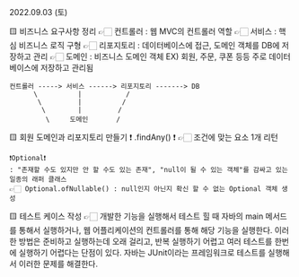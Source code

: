 2022.09.03 (토)

🟨 비즈니스 요구사항 정리
    👉🏻 컨트롤러 : 웹 MVC의 컨트롤러 역할
    👉🏻 서비스 : 핵심 비즈니스 로직 구형
    👉🏻 리포지토리 : 데이터베이스에 접근, 도메인 객체를 DB에 저장하고 관리
    👉🏻 도메인 : 비즈니스 도메인 객체
        EX) 회원, 주문, 쿠폰 등등 주로 데이터베이스에 저장하고 관리됨

    컨트롤러 -----> 서비스 ------> 리포지토리 -------> DB
          \          |           /
           \         |          /
            \        |         /
             \     도메인       /


🟨 회원 도메인과 리포지토리 만들기
    ❗ ️.findAny() ❗
        👉🏻 조건에 맞는 요소 1개 리턴

    ❗Optional❗
    : "존재할 수도 있지만 안 할 수도 있는 존재", "null이 될 수 있는 객체"를 감싸고 있는 일종의 래퍼 클래스
    👉🏻 Optional.ofNullable() : null인지 아닌지 확신 할 수 없는 Optional 객체 생성


🟨 테스트 케이스 작성
    👉🏻 개발한 기능을 실행해서 테스트 힐 때 자바의 main 메서드를 통해서 실행하거나, 웹 어플리케이션의 컨트롤러를 통해
       해당 기능을 실행한다. 이러한 방법은 준비하고 실행하는데 오래 걸리고, 반복 실행하기 어렵고 여러 테스트를 한번에
       실행하기 어렵다는 단점이 있다. 자바는 JUnit이라는 프레임워크로 테스트를 실행해서 이러한 문제를 해결한다.





